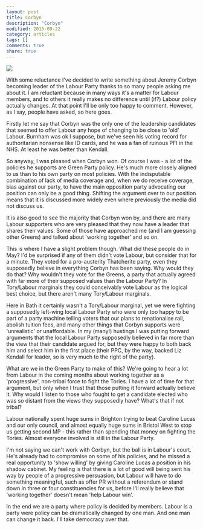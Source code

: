 ```yaml
---
layout: post
title: Corbyn
description: "Corbyn"
modified: 2015-09-22
category: articles
tags: []
comments: true
share: true
---
```


<img src="http://g8fip1kplyr33r3krz5b97d1.wpengine.netdna-cdn.com/wp-content/uploads/2015/09/Corbyn-h_52108560H139xW123-714x507.jpg">

With some reluctance I've decided to write something about Jeremy Corbyn becoming leader
of the Labour Party thanks to so many people asking me about it. I am reluctant because
in many ways it's a matter for Labour members, and to others it really makes no difference
until (if?) Labour policy actually changes. At that point I'll be only too happy to
comment. However, as I say, people have asked, so here goes.

Firstly let me say that Corbyn was the only one of the leadership candidates that seemed
to offer Labour any hope of changing to be close to 'old' Labour. Burnham was ok I
suppose, but we've seen his voting record for authoritarian nonsense like ID cards, and
he was a fan of ruinous PFI in the NHS. At least he was better than Kendall.

So anyway, I was pleased when Corbyn won. Of course I was - a lot of the policies he
supports are Green Party policy. He's much more closely aligned to us than to his own
party on most policies. With the indisputable combination of lack of media coverage and,
when we do receive coverage, bias
against our party, to have the main opposition party advocating our position can only
be a good thing. Shifting the argument over to our position means that it is discussed
more widely even where previously the media did not discuss us.

It is also good to see the majority that Corbyn won by, and there are many Labour supporters
who are very pleased that they now have a leader that shares their
values. Some of those have approached me (and I am
guessing other Greens) and talked about 'working together' and so on.

This is where I
have a slight problem though. What did these people do in May? I'd be surprised if any
of them didn't vote Labour, but consider that for a minute. They voted for a
pro-austerity Thatcherite party, even they supposedly believe in everything Corbyn has
been saying. Why would they do that? Why wouldn't they vote for the Greens, a party that
actually agreed with far more of their supposed values than the Labour Party? In 
Tory/Labour marginals they could conceivably vote Labour as the logical best choice, but
there aren't many Tory/Labour marginals.

Here in Bath it certainly wasn't a Tory/Labour marginal, yet we
were fighting a supposedly left-wing local Labour Party who were only too happy to
be part of a party machine telling
voters that our plans to renationalise rail, abolish tuition fees, and many other
things that Corbyn supports were 'unrealistic' or unaffordable. In my (many!) hustings
I was putting forward arguments that the local Labour Party supposedly believed in far
more than the view that their candidate argued for, but they were happy to both back
him and select him in the first place (their PPC, by the way, backed Liz Kendall for
leader, so is very much to the right of the party).

What are we in the Green Party to make of this? We're going to hear a lot from Labour
in the coming months about working together as a 'progressive', non-tribal force to
fight the Tories. I have a lot of time for that argument, but only when I trust that those
putting it forward actually believe it. Why would I listen to those who fought to get a candidate elected
who was so distant from the views they supposedly have? What's that if not tribal?

Labour nationally spent huge sums in Brighton trying to beat
Caroline Lucas and our only council, and almost equally huge sums in Bristol West
to stop us getting second MP - this rather than spending that money on fighting the
Tories. Almost everyone involved is still in the Labour Party.

I'm not saying we can't work with Corbyn, but the ball is in Labour's court. He's
already had to compromise on some of his policies, and he missed a real opportunity
to 'show willing' by giving Caroline Lucas a position in his shadow cabinet. My
feeling is that there is a lot of good will being sent his way by people of a
progressive persuasion, but Labour will have to do something meaningful, such as offer
PR without a referendum or stand down in three or four constituencies for us, before
I'll really believe that 'working together' doesn't mean 'help Labour win'.

In the end we are a party where policy is decided by members. Labour is a party were
policy can be dramatically changed by one man. And one man can change it back. I'll
take democracy over that.

